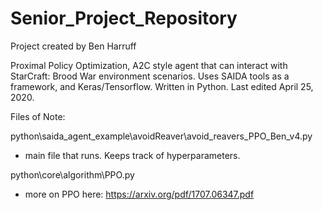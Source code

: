 # Senior_Project_Repository
Project created by Ben Harruff

Proximal Policy Optimization, A2C style agent that can interact with StarCraft: Brood War environment scenarios. 
Uses SAIDA tools as a framework, and Keras/Tensorflow. 
Written in Python. 
Last edited April 25, 2020. 
 
Files of Note:
 
python\saida_agent_example\avoidReaver\avoid_reavers_PPO_Ben_v4.py
- main file that runs. Keeps track of hyperparameters.
 
python\core\algorithm\PPO.py
- more on PPO here: https://arxiv.org/pdf/1707.06347.pdf
